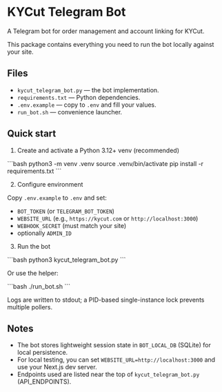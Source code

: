 # KYCut Telegram Bot

A Telegram bot for order management and account linking for KYCut.

This package contains everything you need to run the bot locally against your site.

## Files
- `kycut_telegram_bot.py` — the bot implementation.
- `requirements.txt` — Python dependencies.
- `.env.example` — copy to `.env` and fill your values.
- `run_bot.sh` — convenience launcher.

## Quick start

1) Create and activate a Python 3.12+ venv (recommended)

\`\`\`bash
python3 -m venv .venv
source .venv/bin/activate
pip install -r requirements.txt
\`\`\`

2) Configure environment

Copy `.env.example` to `.env` and set:

- `BOT_TOKEN` (or `TELEGRAM_BOT_TOKEN`)
- `WEBSITE_URL` (e.g., `https://kycut.com` or `http://localhost:3000`)
- `WEBHOOK_SECRET` (must match your site)
- optionally `ADMIN_ID`

3) Run the bot

\`\`\`bash
python3 kycut_telegram_bot.py
\`\`\`

Or use the helper:

\`\`\`bash
./run_bot.sh
\`\`\`

Logs are written to stdout; a PID-based single-instance lock prevents multiple pollers.

## Notes
- The bot stores lightweight session state in `BOT_LOCAL_DB` (SQLite) for local persistence.
- For local testing, you can set `WEBSITE_URL=http://localhost:3000` and use your Next.js dev server.
- Endpoints used are listed near the top of `kycut_telegram_bot.py` (API_ENDPOINTS).
